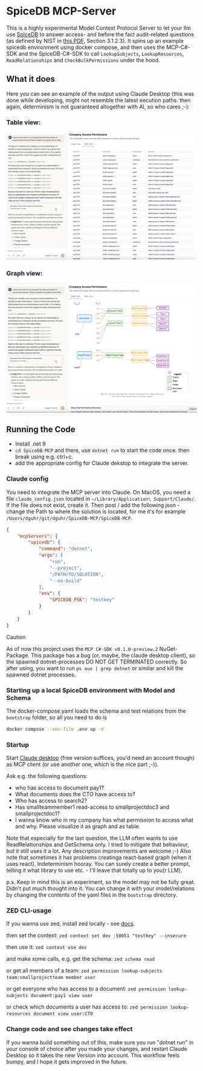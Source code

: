 # SpiceDB MCP-Server
This is a highly experimental Model Context Protocol Server to let your llm use [SpiceDB](https://github.com/authzed/spicedb) 
to answer access- and before the fact audit-related questions (as defined by NIST in [this PDF](https://nvlpubs.nist.gov/nistpubs/specialpublications/nist.sp.800-162.pdf), Section 3.1.2.3).
It spins up an example spicedb environment using docker compose, and then uses the MCP-C#-SDK and the SpiceDB-C#-SDK to call `LookupSubjects`, `LookupResources`, `ReadRelationships` and `CheckBulkPermissions` under the hood.


## What it does
Here you can see an example of the output using Claude Desktop (this was done while developing, might not resemble the latest eecution paths. then again, determinism is not guaranteed altogether with AI, so who cares ;-):
### Table view:
![tableview.png](assets/tableview.png)
### Graph view:
![graphview.png](assets/graphview.png)

## Running the Code
- Install .net 9
- `cd SpiceDB-MCP` and there, use `dotnet run` to start the code once. then break using e.g. ctrl+c.
- add the appropriate config for Claude dekstop to integrate the server.
### Claude config
You need to integrate the MCP server into Claude. On MacOS, you need a file `claude_config.json` located in `~/Library/Application\ Support/Claude/`. 
If the file does not exist, create it. Then post / add the following json - change the Path to where the solution is located, for me it's for example `/Users/dguhr/git/dguhr/SpiceDB-MCP/SpiceDB-MCP`. 
```json
{
    "mcpServers": {
        "spicedb": {
            "command": "dotnet",
            "args": [
                "run",
                "--project",
                "/PATH/TO/SOLUTION",
                "--no-build"
            ],
            "env": {
                "SPICEDB_PSK": "testkey"
            }
        }
    }
}
```
> [!CAUTION]
> As of now this project uses the `MCP C#-SDK v0.1.0-preview.2` NuGet-Package. This package has a bug (or, maybe, the claude desktop client), so the spawned dotnet-processes DO NOT GET TERMINATED correctly. So after using, you want to run `ps aux | grep dotnet` or similar and kill the spawned dotnet processes.

### Starting up a local SpiceDB environment with Model and Schema
The docker-compose.yaml loads the schema and test relations from the `bootstrap` folder, so all you need to do is
```zsh
docker compose --env-file .env up -d
```

### Startup
Start [Claude desktop](https://claude.ai/download) (free version suffices, you'd need an account though) as MCP client 
(or use another one, which is the nice part ;-)). 

Ask e.g. the following questions: 
* who has access to document pay1?
* What documents does the CTO have access to?
* Who has access to search2?
* Has smallteammember1 read-access to smallprojectdoc3 and smallprojectdoc1?
* I wanna know who in my company has what permission to access what and why. Please visualize it as graph and as table.

Note that especially for the last question, the LLM often wants to use ReadRelationships and GetSchema only. 
I tried to mitigate that behaviour, but it still uses it a lot. Any description improvements are welcome ;-) 
Also note that sometimes it has problems creatinga react-based graph (when it uses react). Indeterminism hooray.
You can surely create a better prompt, telling it what library to use etc. - I'll leave that totally up to you(r LLM).

p.s. Keep in mind this is an experiment, so the model may not be fully great. Didn't put much thought into it. You can change it with your model/relations by changing the contents of the yaml files in the `bootstrap` directory.

### ZED CLI-usage
If you wanna use zed, install zed locally - see [docs](https://authzed.com/docs/spicedb/getting-started/installing-zed).

then set the context:
`zed context set dev :50051 "testkey" --insecure`

then use it: 
`zed context use dev`

and make some calls, e.g. get the schema:
`zed schema read`

or get all members of a team:
`zed permission lookup-subjects team:smallprojectteam member user`

or get everyone who has access to a document:
`zed permission lookup-subjects document:pay1 view user`

or check which documents a user has access to:
`zed permission lookup-resources document view user:CTO`

### Change code and see changes take effect
If you wanna build something out of this, make sure you run "dotnet run" in your console of choice after you made your changes, 
and restart Claude Desktop so it takes the new Version into account. This workflow feels bumpy, and I hope it gets improved in the future. 